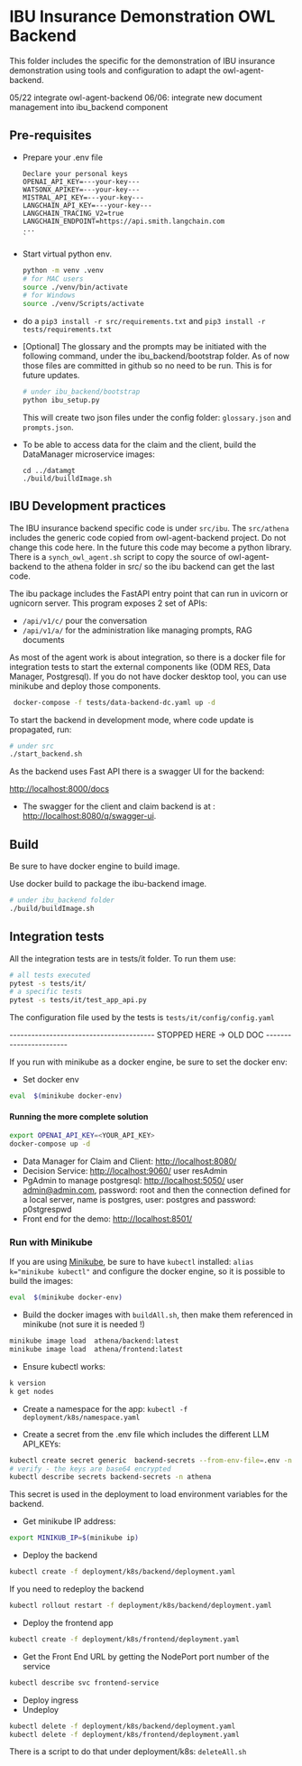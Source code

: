 # IBU Insurance Demonstration OWL Backend

This folder includes the specific for the demonstration of IBU insurance demonstration using tools and configuration to adapt the owl-agent-backend.

05/22 integrate owl-agent-backend
06/06: integrate new document management into ibu_backend component

## Pre-requisites

* Prepare your .env file

    ```
    Declare your personal keys
    OPENAI_API_KEY=---your-key---
    WATSONX_APIKEY=---your-key---
    MISTRAL_API_KEY=---your-key---
    LANGCHAIN_API_KEY=---your-key---
    LANGCHAIN_TRACING_V2=true
    LANGCHAIN_ENDPOINT=https://api.smith.langchain.com
    ...
    `

* Start virtual python env.

    ```sh
    python -m venv .venv
    # for MAC users
    source ./venv/bin/activate
    # for Windows
    source ./venv/Scripts/activate
    ```

* do a `pip3 install -r src/requirements.txt` and `pip3 install -r tests/requirements.txt`

* [Optional] The glossary and the prompts may be initiated with the following command, under the ibu_backend/bootstrap folder. As of now those files are committed in github so no need to be run. This is for future updates.

    ```sh
    # under ibu_backend/bootstrap
    python ibu_setup.py
    ```

    This will create two json files under the config folder: `glossary.json` and `prompts.json`.

* To be able to access data for the claim and the client, build the DataManager microservice images:

    ```
    cd ../datamgt
    ./build/builldImage.sh
    ```

## IBU Development practices

The IBU insurance backend specific code is under `src/ibu`. The `src/athena` includes the generic code copied from owl-agent-backend project. Do not change this code here. In the future this code may become a python library. There is a `synch_owl_agent.sh` script to copy the source of owl-agent-backend to the athena folder in src/ so the ibu backend can get the last code.

The ibu package includes the FastAPI entry point that can run in uvicorn or ugnicorn server. This program exposes 2 set of APIs: 

* `/api/v1/c/` pour the conversation 
* `/api/v1/a/` for the administration like managing prompts, RAG documents

As most of the agent work is about integration, so there is a docker file for integration tests to start the external components like (ODM RES, Data Manager, Postgresql). If you do not have docker desktop tool, you can use minikube and deploy those components.

```sh
 docker-compose -f tests/data-backend-dc.yaml up -d
```

To start the backend in development mode, where code update is propagated, run:

```sh
# under src
./start_backend.sh
```

As the backend uses Fast API there is a swagger UI for the backend:

[http://localhost:8000/docs](http://localhost:8000/docs)


* The swagger for the client and claim backend is at : [http://localhost:8080/q/swagger-ui](http://localhost:8080/q/swagger-ui).

## Build

Be sure to have docker engine to build image.

Use docker build to package the ibu-backend image.

```sh
# under ibu_backend folder
./build/buildImage.sh
```


## Integration tests

All the integration tests are in tests/it folder. To run them use:

```sh
# all tests executed
pytest -s tests/it/
# a specific tests
pytest -s tests/it/test_app_api.py
```

The configuration file used by the tests is `tests/it/config/config.yaml`

---------------------------------------- STOPPED HERE -> OLD DOC -----------------------



If you run with minikube as a docker engine, be sure to set the docker env:

* Set docker env

```sh
eval  $(minikube docker-env)
```

#### Running the more complete solution

```sh
export OPENAI_API_KEY=<YOUR_API_KEY>
docker-compose up -d
```

* Data Manager for Claim and Client: [http://localhost:8080/](http://localhost:8080/)
* Decision Service: [http://localhost:9060/](http://localhost:9060/)  user resAdmin
* PgAdmin to manage postgresql: [http://localhost:5050/](http://localhost:5050/) user admin@admin.com, password: root and then the connection defined for a local server, name is postgres, user: postgres and password: p0stgrespwd
* Front end for the demo:  [http://localhost:8501/](http://localhost:8501/)


### Run with Minikube

If you are using [Minikube](https://minikube.sigs.k8s.io/docs/start/), be sure to have `kubectl` installed: `alias k="minikube kubectl"` and configure the docker engine, so it is possible to build the images:

```sh
eval  $(minikube docker-env)
```

* Build the docker images with `buildAll.sh`, then make them referenced in minikube (not sure it is needed !)

```sh
minikube image load  athena/backend:latest
minikube image load  athena/frontend:latest
```

* Ensure kubectl works:

```sh
k version
k get nodes
```

* Create a namespace for the app: `kubectl -f deployment/k8s/namespace.yaml`

* Create a secret from the .env file which includes the different LLM API_KEYs:

```sh
kubectl create secret generic  backend-secrets --from-env-file=.env -n athena
# verify - the keys are base64 encrypted
kubectl describe secrets backend-secrets -n athena
```

This secret is used in the deployment to load environment variables for the backend.

* Get minikube IP address: 

```sh
export MINIKUB_IP=$(minikube ip)
```

* Deploy the backend

```sh
kubectl create -f deployment/k8s/backend/deployment.yaml
```

If you need to redeploy the backend

```sh
kubectl rollout restart -f deployment/k8s/backend/deployment.yaml
```

* Deploy the frontend app

```sh
kubectl create -f deployment/k8s/frontend/deployment.yaml
```

* Get the Front End URL by getting the NodePort port number of the service

```sh
kubectl describe svc frontend-service
```

* Deploy ingress
* Undeploy

```sh
kubectl delete -f deployment/k8s/backend/deployment.yaml
kubectl delete -f deployment/k8s/frontend/deployment.yaml
```

There is a script to do that under deployment/k8s: `deleteAll.sh`

